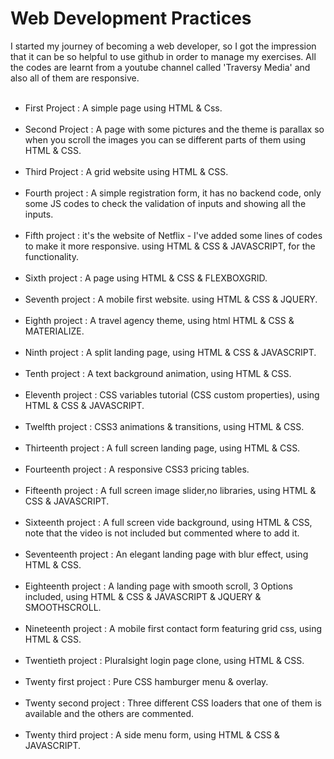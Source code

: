 # Web Development Practices
I started my journey of becoming a web developer, so I got  the impression that it can be so helpful to use github in order to manage my exercises. All the codes are learnt from a youtube channel called 'Traversy Media' and also all of them are responsive.
<br/><br/>
- First Project : A simple page using HTML & Css.
<br/><br/>
- Second Project : A page with some pictures and the theme is parallax so when you scroll the images you can se different parts of them using HTML & CSS.
<br/><br/>
- Third Project : A grid website using HTML & CSS.
<br/><br/>
- Fourth project : A simple registration form, it has no backend code, only some JS codes to check the validation of inputs and showing all the inputs.
<br/><br/>
- Fifth project : it's the website of Netflix - I've added some lines of codes to make it more responsive. using HTML & CSS & JAVASCRIPT, for the functionality.
<br/><br/>
- Sixth project : A page using HTML & CSS & FLEXBOXGRID.
<br/><br/>
- Seventh project : A mobile first website. using HTML & CSS & JQUERY.
<br/><br/>
- Eighth project : A travel agency theme, using html HTML & CSS & MATERIALIZE.
<br/><br/>
- Ninth project : A split landing page, using HTML & CSS & JAVASCRIPT.
<br/><br/>
- Tenth project : A text background animation, using HTML & CSS.
<br/><br/>
- Eleventh project : CSS variables tutorial (CSS custom properties), using HTML & CSS & JAVASCRIPT.
<br/><br/>
- Twelfth project : CSS3 animations & transitions, using HTML & CSS.
<br/><br/>
- Thirteenth project : A full screen landing page, using HTML & CSS.
<br/><br/>
- Fourteenth project : A responsive CSS3 pricing tables.
<br/><br/>
- Fifteenth project : A full screen image slider,no libraries, using HTML & CSS & JAVASCRIPT.
<br/><br/>
- Sixteenth project : A full screen vide background, using HTML & CSS, note that the video is not included but commented where to add it.
<br/><br/>
- Seventeenth project : An elegant landing page with blur effect, using HTML & CSS.
<br/><br/>
- Eighteenth project : A landing page with smooth scroll, 3 Options included, using HTML & CSS & JAVASCRIPT & JQUERY & SMOOTHSCROLL.
<br/><br/>
- Nineteenth project : A mobile first contact form featuring grid css, using HTML & CSS.
<br/><br/>
- Twentieth project : Pluralsight login page clone, using HTML & CSS.
<br/><br/>
- Twenty first project : Pure CSS hamburger menu & overlay.
<br/><br/>
- Twenty second project : Three different CSS loaders that one of them is available and the others are commented.
<br/><br/>
- Twenty third project : A side menu form, using HTML & CSS & JAVASCRIPT.
